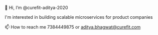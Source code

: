 👋 Hi, I’m @curefit-aditya-2020

I'm interested in building scalable microservices for product companies

📫 How to reach me 7384449875 or aditya.bhagwat@curefit.com

